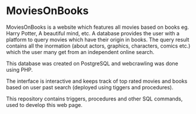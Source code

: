 MoviesOnBooks
=============

MoviesOnBooks is a website which features all movies based on books eg. Harry Potter, A beautiful mind, etc. A database provides the user with a platform to query movies which have their origin in books. The query result contains all the inormation (about actors, graphics, characters, comics etc.) which the user many get from an independent online search.

This database was created on PostgreSQL and webcrawling was done using PHP. 

The interface is interactive and keeps track of top rated movies and books based on user past search (deployed using tiggers and procedures). 

This repository contains triggers, procedures and other SQL commands, used to develop this web page.
